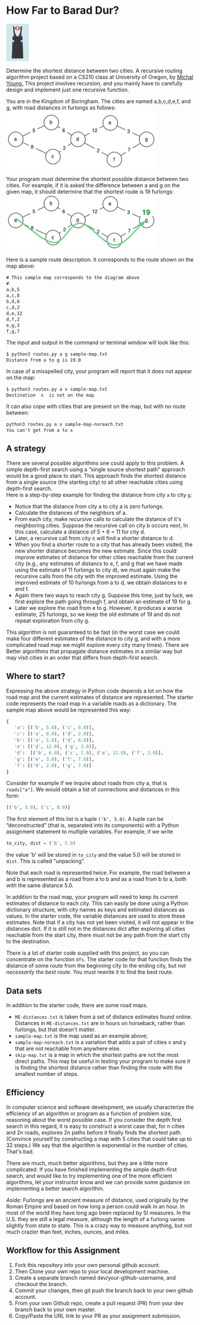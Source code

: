 # How Far to Barad Dur?
<img src="img/barad-dur.png" height="100" />
 
Determine the shortest distance between two cities.  A recursive routing algorithm project based on a CS210 class at University of Oregon, by [Michal Young.](https://classes.cs.uoregon.edu/15W/cis210/assignments/Assnmt5-Routing.php)  This project involves recursion, and you mainly have to carefully design and implement just one recursive function.

You are in the Kingdom of Boringham.  The cities are named a,b,c,d,e,f, and g, with road distances in furlongs as follows:  
![city map](img/routes1.png)

Your program must determine the shortest possible distance between two cities. For example, if it is asked the difference between a and g on the given map, it should determine that the shortest route is 19 furlongs:  
![city map](img/routes2.png)

Here is a sample route description.  It corresponds to the route shown on the map above:  
```
# This sample map corresponds to the diagram above
# 
a,b,5
a,c,8
b,d,6
c,d,2
d,e,12
d,f,2
e,g,3
f,g,7
```
The input and output in the command or terminal window will look like this:

```console
$ python3 routes.py a g sample-map.txt
Distance from a to g is 19.0
```
In case of a misspelled city, your program will report that it does not appear on the map:

```console
$ python3 routes.py a x sample-map.txt
Destination  x  is not on the map
```
It can also cope with cities that are present on the map, but with no route between:
```console
python3 routes.py a x sample-map-noreach.txt
You can't get from a to x
```

## A strategy
There are several possible algorithms one could apply to this problem.   A simple depth-first search using a “single source shortest path” approach would be a good place to start. This approach finds the shortest distance from a single source (the starting city) to all other reachable cities using depth-first search.  
Here is a step-by-step example for finding the distance from city `a` to city `g`:

- Notice that the distance from city a to city a is zero furlongs.
- Calculate the distances of the neighbors of a.
- From each city, make _recursive_ calls to calculate the distance of it's neighboring cities. Suppose the recursive call on city b occurs next, In this case, calculate a distance of 5 + 6 = 11 for city d.
- Later, a recursive call from city c will find a shorter distance to d.
- When you find a shorter route to a city that has already been visited, the new shorter distance becomes the new estimate. Since this could improve estimates of distance for other cities reachable from the current city (e.g., any estimates of distancs to e, f, and g that we have made using the estimate of 11 furlongs to city d), we must again make the recursive calls from the city with the improved estimate.  Using the improved estimate of 10 furlongs from a to d, we obtain distances to e and f.
- Again there two ways to reach city g. Suppose this time, just by luck, we first explore the path going through f, and obtain an estimate of 19 for g.
- Later we explore the road from e to g. However, it produces a worse estimate, 25 furlongs, so we keep the old estimate of 19 and do not repeat exploration from city g.

This algorithm is not guaranteed to be fast (in the worst case we could make four different estimates of the distance to city g, and with a more complicated road map we might explore every city many times). There are Better algorithms that propagate distance estimates in a similar way but may visit cities in an order that differs from depth-first search.

## Where to start?
Expressing the above strategy in Python code depends a lot on how the road map and the current estimates of distance are represented. The starter code represents the road map in a variable roads as a dictionary. The sample map above would be represented this way:

```python
{
   'a': [('b', 5.0), ('c', 8.0)],
   'c': [('a', 8.0), ('d', 2.0)],
   'b': [('a', 5.0), ('d', 6.0)],
   'e': [('d', 12.0), ('g', 3.0)],
   'd':  [('b', 6.0), ('c', 2.0), ('e', 12.0), ('f', 2.0)],
   'g': [('e', 3.0), ('f', 7.0)],
   'f': [('d', 2.0), ('g', 7.0)]
}
```
Consider for example if we inquire about roads from city a, that is `roads["a"]`. We would obtain a list of connections and distances in this form:

```python
[('b', 5.0), ('c', 8.0)]
```
The first element of this list is a tuple `('b', 5.0)`. A tuple can be “deconstructed” (that is, separated into its components) with a Python assignment statement to multiple variables. For example, if we write
```python
to_city, dist = ('b', 5.0)
```
the value 'b' will be stored in `to_city` and the value 5.0 will be stored in `dist`. This is called "unpacking".

Note that each road is represented twice. For example, the road between a and b is represented as a road from a to b and as a road from b to a, both with the same distance 5.0.

In addition to the road map, your program will need to keep its current estimates of distance to each city. This can easily be done using a Python dictionary structure, with city names as keys and estimated distances as values. In the starter code, the variable distances are used to store these estimates. Note that if a city has not yet been visited, it will not appear in the distances dict. If it is still not in the distances dict after exploring all cities reachable from the start city, there must not be any path from the start city to the destination.

There is a lot of starter code supplied with this project, so you can concentrate on the function `dfs`. The starter code for that function finds the distance of some route from the beginning city to the ending city, but _not necessarily the best route_. You must rewrite it to find the best route.

## Data sets
In addition to the starter code, there are some road maps. 
- `ME-distances.txt` is taken from a set of distance estimates found online. Distances in `ME-distances.txt` are in hours on horseback, rather than furlongs, but that doesn't matter. 
- `sample-map.txt` is the map used as an example above; 
- `sample-map-noreach.txt` is a variation that adds a pair of cities x and y that are not reachable from anywhere else.
- `skip-map.txt` is a map in which the shortest paths are not the most direct paths. This may be useful in testing your program to make sure it is finding the shortest distance rather than finding the route with the smallest number of steps.

## Efficiency
In computer science and software development, we usually characterize the efficiency of an algorithm or program as a function of problem size, reasoning about the worst possible case. If you consider the depth first search in this regard, it is easy to construct a worst case that, for n cities and 2n roads, explores 2n paths before it finally finds the shortest path. (Convince yourself by constructing a map with 5 cities that could take up to 32 steps.) We say that the algorithm is exponential in the number of cities. That's bad.

There are much, much better algorithms, but they are a little more complicated. If you have finished implementing the simple depth-first search, and would like to try implementing one of the more efficient algorithms, let your instructor know and we can provide some guidance on implementing a better search algorithm.

*Aside*: Furlongs are an ancient measure of distance, used originally by the Roman Empire and based on how long a person could walk in an hour. In most of the world they have long ago been replaced by SI measures. In the U.S. they are still a legal measure, although the length of a furlong varies slightly from state to state. This is a crazy way to measure anything, but not much crazier than feet, inches, ounces, and miles.

## Workflow for this Assignment
1. Fork this repository into your own personal github account.
2. Then Clone your own repo to your local development machine.
3. Create a separate branch named dev/your-github-username, and checkout the branch.
4. Commit your changes, then git push the branch back to your own github account.
5. From your own Github repo, create a pull request (PR) from your dev branch back to your own master.
6. Copy/Paste the URL link to your PR as your assignment submission.
